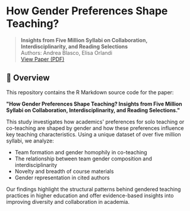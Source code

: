 # How Gender Preferences Shape Teaching?

> **Insights from Five Million Syllabi on Collaboration, Interdisciplinarity, and Reading Selections**  
> Authors: Andrea Blasco, Elisa Orlandi  
> [View Paper (PDF)](./output/report/main_latest.pdf)

## 📘 Overview

This repository contains the R Markdown source code for the paper:

**"How Gender Preferences Shape Teaching? Insights from Five Million Syllabi on Collaboration, Interdisciplinarity, and Reading Selections."**

This study investigates how academics' preferences for solo teaching or co-teaching are shaped by gender and how these preferences influence key teaching characteristics. Using a unique dataset of over five million syllabi, we analyze:

- Team formation and gender homophily in co-teaching
- The relationship between team gender composition and interdisciplinarity
- Novelty and breadth of course materials
- Gender representation in cited authors

Our findings highlight the structural patterns behind gendered teaching practices in higher education and offer evidence-based insights into improving diversity and collaboration in academia.
